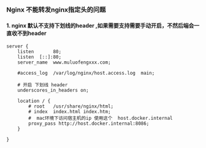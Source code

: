 
###  Nginx 不能转发nginx指定头的问题

#### 1. nginx 默认不支持下划线的header ,如果需要支持需要手动开启，不然后端会一直收不到header


```nginx
server {
    listen       80;
    listen  [::]:80;
    server_name  www.muluofengxxx.com;

    #access_log  /var/log/nginx/host.access.log  main;

    # 开启 下划线 header
    underscores_in_headers on;

    location / {
        # root   /usr/share/nginx/html;
        # index  index.html index.htm;
        #  mac环境下访问宿主机的ip 使用这个  host.docker.internal
        proxy_pass http://host.docker.internal:8086;
    }

}
```